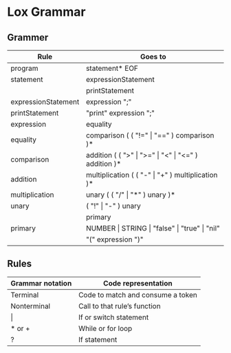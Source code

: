 ﻿# Lox Grammar

## Grammer
| Rule					| Goes to												|
|-----------------------|-------------------------------------------------------|
| program				| statement\* EOF										|
| statement				| expressionStatement									|
|						| printStatement										|
| expressionStatement	| expression ";"										|			
| printStatement		| "print" expression ";"								|
| expression			| equality												|
| equality				| comparison ( ( "!=" \| "==" ) comparison )*			|
| comparison			| addition ( ( ">" \| ">=" \| "<" \| "<=" ) addition )* |
| addition				| multiplication ( ( "-" \| "+" ) multiplication )*		|
| multiplication		| unary ( ( "/" \| "\*" ) unary )*						|
| unary					| ( "!" \| "-" ) unary									|
|						| primary												|
| primary				| NUMBER \| STRING \| "false" \| "true" \| "nil"		|
|						| "(" expression ")"									|

## Rules
| Grammar notation	| Code representation				|
|-------------------|-----------------------------------|
| Terminal			| Code to match and consume a token	|
| Nonterminal		| Call to that rule’s function		|
| \|				| If or switch statement			|
| \* or +			| While or for loop					|
| ?					| If statement						|
